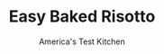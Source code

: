 ---
layout: ../../layouts/MarkdownPostLayout.astro
title: Easy Baked Risotto
author: America's Test Kitchen
pubDate: 2023-03-15
description: "A no-stir risotto from the oven thats rich and creamy? Yeah, wed never seen one either."
image_url: https://res.cloudinary.com/hksqkdlah/image/upload/ar_1:1,c_fill,dpr_2.0,f_auto,fl_lossy.progressive.strip_profile,g_faces:auto,q_auto:low,w_344/8535_sfs-bakedrisotto-9-276186
tags: ["Main Courses","Italian","Rice"]
calories: 2941
protein: 14
carbohydrates: 45
fats: 
fiber: 1
ingredients: ["5 cups, low-sodium chicken broth","1/2 cup, water","2 , bay leaves","4 tablespoons, unsalted butter","1 , onion, minced",", Salt and pepper","2 cups, Arborio rice","3 cloves, garlic cloves, minced","1/2 cup, dry white wine","2 1/2 ounces, grated Parmesan cheese (1 1/4 cups)","1 tablespoon, chopped fresh parsley"]
serves: 8
time: "45 minutes"
instructions: ["HEAT BROTH Adjust oven rack to middle position and heat oven to 400 degrees. Bring broth, water, and bay leaves to simmer in medium saucepan over medium-high heat. Cover and keep warm over lowest possible heat.","TOAST RICE While broth is warming, melt butter in Dutch oven over medium heat. Add onion and 1/2 teaspoon salt and cook until lightly browned, about 6 minutes. Stir in rice and cook until edges begin to turn translucent, about 2 minutes. Stir in garlic and cook until fragrant, about 30 seconds. Add wine and cook, stirring until completely absorbed, about 1 minute.","BAKE AND FINISH Pour warm broth over rice. Cover Dutch oven with sheet of aluminum foil, pressing down so that it rests on top of broth. Crimp foil around edges and cover pot with lid for tight seal. Bake until rice is tender and liquid is absorbed, about 15 minutes. Discard bay leaves. Stir in Parmesan cheese and parsley and season to taste with salt and pepper. Serve."]
nutrition: ["242 mg Potassium","266 mg Phosphorus","297 mg Calcium","2 mg Iron","28 mg Magnesium","646 mg Sodium","1 mg Zinc","12 g Fat","4 mg Niacin (B3)","3 g Monounsaturated","2 mg Vitamin C","31 mg Cholesterol","7 g Saturated","1 g Fiber","112 µg Folic acid","9 µg Folate (food)","1 g Sugars","10 µg Vitamin K","201 g Water","45 g Carbs","200 µg Folate equivalent (total)","14 g Protein","99 µg Vitamin A","367 kcal Energy","2941 calories"]
notes: "Be sure to use low-sodium chicken broth or the risotto will be too salty. Use a rasp-style grater to grate the Parmesan cheese."
---